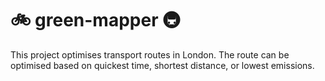 # :bike: green-mapper :metro:

This project optimises transport routes in London. The route can be optimised based on quickest time, shortest distance, or lowest emissions.
